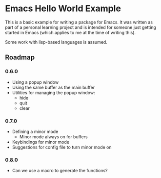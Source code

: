# Emacs Hello World Example

This is a basic example for writing a package for Emacs. It was written as
part of a personal learning project and is intended for someone just getting
started in Emacs (which applies to me at the time of writing this).

Some work with lisp-based languages is assumed.

## Roadmap

### 0.6.0

* Using a popup window
* Using the same buffer as the main buffer
* Utilities for managing the popup window:
  * hide
  * quit
  * clear

### 0.7.0

* Defining a minor mode
  * Minor mode always on for buffers
* Keybindings for minor mode
* Suggestions for config file to turn minor mode on

### 0.8.0

* Can we use a macro to generate the functions?
